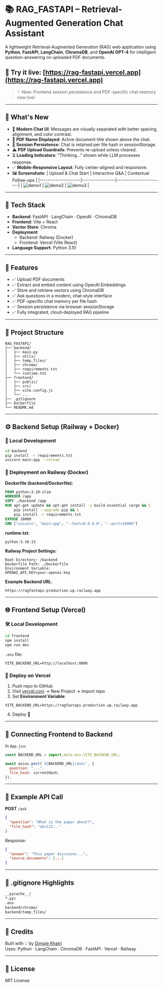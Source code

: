 # 📚 RAG_FASTAPI – Retrieval-Augmented Generation Chat Assistant

A lightweight Retrieval-Augmented Generation (RAG) web application using **Python**, **FastAPI**, **LangChain**, **ChromaDB**, and **OpenAI GPT-4** for intelligent question-answering on uploaded PDF documents.

## 🔗 Try it live: [https://rag-fastapi.vercel.app](https://rag-fastapi.vercel.app)
> ✨ New: Frontend session persistence and PDF-specific chat memory now live!

---

## 🌟 What's New

- 🎨 **Modern Chat UI**: Messages are visually separated with better spacing, alignment, and color contrast.
- 📄 **PDF Name Displayed**: Active document title shown above the chat.
- 💾 **Session Persistence**: Chat is retained per file hash in sessionStorage.
- ⚠️ **PDF Upload Guardrails**: Prevents re-upload unless cleared.
- ⏳ **Loading Indicators**: "Thinking..." shown while LLM processes response.
- ✅ **Mobile-Responsive Layout**: Fully center-aligned and responsive.
- 🖼️ **Screenshots**:
  | Upload & Chat Start | Interactive Q&A | Contextual Follow-ups |
  |---------------------|-----------------|------------------------|
  | ![demo1](assets/RAG%20demo%201.png) | ![demo2](assets/RAG%20demo%202.png) | ![demo3](assets/RAG%20demo%203.png) |

---

## 🧱 Tech Stack

- **Backend**: FastAPI · LangChain · OpenAI · ChromaDB
- **Frontend**: Vite + React
- **Vector Store**: Chroma
- **Deployment**:
  - Backend: Railway (Docker)
  - Frontend: Vercel (Vite React)
- **Language Support**: Python 3.10

---

## 🚀 Features

- ✅ Upload PDF documents
- ✅ Extract and embed content using OpenAI Embeddings
- ✅ Store and retrieve vectors using ChromaDB
- ✅ Ask questions in a modern, chat-style interface
- ✅ PDF-specific chat memory per file hash
- ✅ Session persistence via browser sessionStorage
- ✅ Fully integrated, cloud-deployed RAG pipeline

---

## 📂 Project Structure

```
RAG_FASTAPI/
├── backend/
│   ├── main.py
│   ├── utils/
│   ├── temp_files/
│   ├── chroma/
│   ├── requirements.txt
│   └── runtime.txt
├── frontend/
│   ├── public/
│   ├── src/
│   ├── vite.config.js
│   └── ...
├── .gitignore
├── Dockerfile
└── README.md
```

---

## ⚙️ Backend Setup (Railway + Docker)

### 🔧 Local Development

```bash
cd backend
pip install -r requirements.txt
uvicorn main:app --reload
```

### 🚢 Deployment on Railway (Docker)

**Dockerfile (backend/Dockerfile):**
```dockerfile
FROM python:3.10-slim
WORKDIR /app
COPY ./backend /app
RUN apt-get update && apt-get install -y build-essential cargo && \
    pip install --upgrade pip && \
    pip install -r requirements.txt
EXPOSE 10000
CMD ["uvicorn", "main:app", "--host=0.0.0.0", "--port=10000"]
```

**runtime.txt**:
```
python-3.10.13
```

**Railway Project Settings:**
```
Root Directory: /backend
Dockerfile Path: ./Dockerfile
Environment Variable:
OPENAI_API_KEY=your-openai-key
```

**Example Backend URL**:
```
https://ragfastapi-production.up.railway.app
```

---

## 🌐 Frontend Setup (Vercel)

### 🛠 Local Development

```bash
cd frontend
npm install
npm run dev
```

`.env` file:
```
VITE_BACKEND_URL=http://localhost:8000
```

### 🚀 Deploy on Vercel

1. Push repo to GitHub
2. Visit [vercel.com](https://vercel.com) → New Project → Import repo
3. Set **Environment Variable**:
```
VITE_BACKEND_URL=https://ragfastapi-production.up.railway.app
```
4. Deploy 🎉

---

## 🔄 Connecting Frontend to Backend

In `App.jsx`:
```js
const BACKEND_URL = import.meta.env.VITE_BACKEND_URL;

await axios.post(`${BACKEND_URL}/ask/`, {
  question: "...",
  file_hash: currentHash,
});
```

---

## 🧪 Example API Call

**POST** `/ask`
```json
{
  "question": "What is the paper about?",
  "file_hash": "abc123..."
}
```
Response:
```json
{
  "answer": "This paper discusses...",
  "source_documents": [...]
}
```

---

## 🧼 .gitignore Highlights

```bash
__pycache__/
*.pyc
.env
backend/chroma/
backend/temp_files/
```

---

## 🧠 Credits

Built with 💡 by [Dimple Khatri](https://github.com/dimplek0424)  
Uses: Python · LangChain · ChromaDB · FastAPI · Vercel · Railway

---

## 📎 License

MIT License

